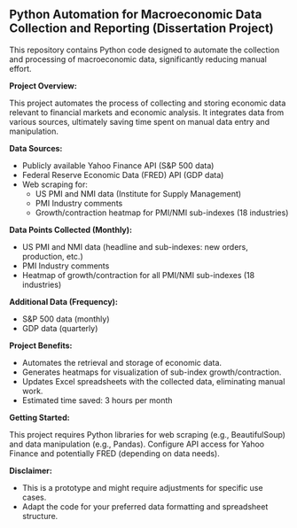 ## Python Automation for Macroeconomic Data Collection and Reporting (Dissertation Project)

This repository contains Python code designed to automate the collection and processing of macroeconomic data, significantly reducing manual effort.

**Project Overview:**

This project automates the process of collecting and storing economic data relevant to financial markets and economic analysis. It integrates data from various sources, ultimately saving time spent on manual data entry and manipulation.

**Data Sources:**

* Publicly available Yahoo Finance API (S&P 500 data)
* Federal Reserve Economic Data (FRED) API (GDP data)
* Web scraping for:
    * US PMI and NMI data (Institute for Supply Management)
    * PMI Industry comments
    * Growth/contraction heatmap for PMI/NMI sub-indexes (18 industries)

**Data Points Collected (Monthly):**

* US PMI and NMI data (headline and sub-indexes: new orders, production, etc.)
* PMI Industry comments
* Heatmap of growth/contraction for all PMI/NMI sub-indexes (18 industries)

**Additional Data (Frequency):**

* S&P 500 data (monthly)
* GDP data (quarterly)

**Project Benefits:**

* Automates the retrieval and storage of economic data.
* Generates heatmaps for visualization of sub-index growth/contraction.
* Updates Excel spreadsheets with the collected data, eliminating manual work.
* Estimated time saved: 3 hours per month

**Getting Started:**

This project requires Python libraries for web scraping (e.g., BeautifulSoup) and data manipulation (e.g., Pandas). Configure API access for Yahoo Finance and potentially FRED (depending on data needs).

**Disclaimer:**

* This is a prototype and might require adjustments for specific use cases.
* Adapt the code for your preferred data formatting and spreadsheet structure.


